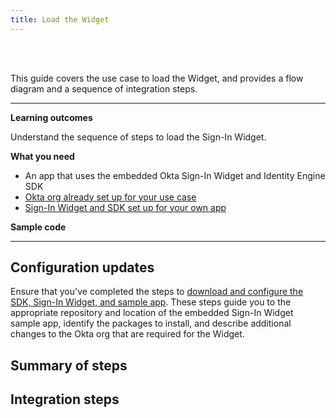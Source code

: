 ```yaml
---
title: Load the Widget
---
```


<div class="oie-embedded-sdk">

<ApiLifecycle access="ie" /><br>
<ApiLifecycle access="Limited GA" /><br>

This guide covers the use case to load the Widget, and provides a flow diagram and a sequence of integration steps.

---

**Learning outcomes**

Understand the sequence of steps to load the Sign-In Widget.

**What you need**

* An app that uses the embedded Okta Sign-In Widget and Identity Engine SDK
* [Okta org already set up for your use case](/docs/guides/oie-embedded-common-org-setup/)
* [Sign-In Widget and SDK set up for your own app](/docs/guides/oie-embedded-common-download-setup-app/nodejs/main/#set-up-the-sign-in-widget-and-sdk-for-your-own-app)

**Sample code**

<StackSnippet snippet="samplecode" />

---

## Configuration updates

Ensure that you've completed the steps to [download and configure the SDK, Sign-In Widget, and sample app](/docs/guides/oie-embedded-common-download-setup-app/). These steps guide you to the appropriate repository and location of the embedded Sign-In Widget sample app, identify the packages to install, and describe additional changes to the Okta org that are required for the Widget.

## Summary of steps

<StackSnippet snippet="summaryofsteps" />

## Integration steps

<StackSnippet snippet="integrationsteps" />

</div>
